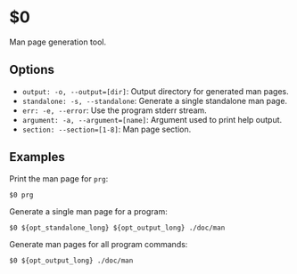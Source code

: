$0
==

Man page generation tool.

## Options

* `output: -o, --output=[dir]`: Output directory for generated man pages.
* `standalone: -s, --standalone`: Generate a single standalone man page.
* `err: -e, --error`: Use the program stderr stream.
* `argument: -a, --argument=[name]`: Argument used to print help output.
* `section: --section=[1-8]`: Man page section.

## Examples

Print the man page for `prg`:

```
$0 prg
```

Generate a single man page for a program:

```
$0 ${opt_standalone_long} ${opt_output_long} ./doc/man
```

Generate man pages for all program commands:

```
$0 ${opt_output_long} ./doc/man
```
